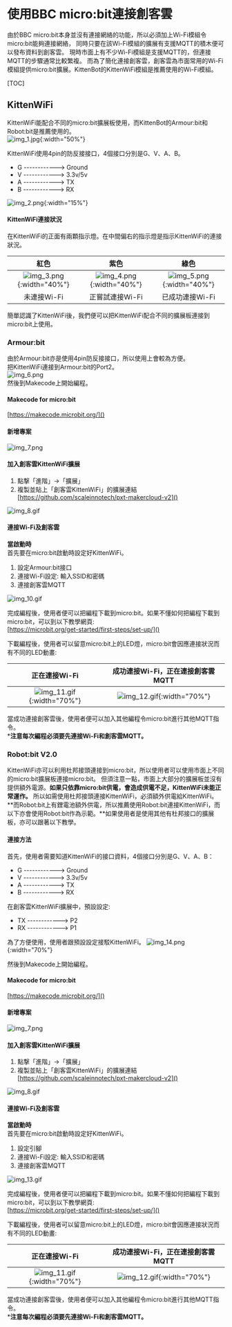 # 使用BBC micro:bit連接創客雲
由於BBC
micro:bit本身並沒有連接網絡的功能，所以必須加上Wi-Fi模組令micro:bit能夠連接網絡，
同時只要在該Wi-Fi模組的擴展有支援MQTT的積木便可以發布資料到創客雲。
現時市面上有不少Wi-Fi模組是支援MQTT的，但連接MQTT的步驟通常比較繁複。
而為了簡化連接創客雲，創客雲為市面常用的Wi-Fi模組提供micro:bit擴展。KittenBot的KittenWiFi模組是推薦使用的Wi-Fi模組。

[TOC]
## KittenWiFi
KittenWiFi能配合不同的micro:bit擴展板使用，而KittenBot的Armour:bit和Robot:bit是推薦使用的。  
![img_1.jpg](img/img_1.jpg){:width="50%"}

KittenWiFi使用4pin的防反接接口，4個接口分別是G、V、A、B。

* G ------------> Ground
* V ------------> 3.3v/5v
* A ------------> TX
* B ------------> RX

![img_2.png](img/img_2.png){:width="15%"}

#### KittenWiFi連接狀況
在KittenWiFi的正面有兩顆指示燈。在中間偏右的指示燈是指示KittenWiFi的連接狀況。

|                    紅色                    |                   紫色                    |                    綠色                    |
|:-----------------------------------------:|:-----------------------------------------:|:-----------------------------------------:|
| ![img_3.png](img/img_3.png){:width="40%"} | ![img_4.png](img/img_4.png){:width="40%"} | ![img_5.png](img/img_5.png){:width="40%"} |
|                未連接Wi-Fi                 |              正嘗試連接Wi-Fi               |               已成功連接Wi-Fi               |

簡單認識了KittenWiFi後，我們便可以把KittenWiFi配合不同的擴展板連接到micro:bit上使用。

### Armour:bit
由於Armour:bit亦是使用4pin防反接接口，所以使用上會較為方便。  
把KittenWiFi連接到Armour:bit的Port2。  
![img_6.png](img/img_6.png)  
然後到Makecode上開始編程。

#### Makecode for micro:bit
[https://makecode.microbit.org/]()

#### 新增專案
![img_7.png](img/img_7.png)

#### 加入創客雲KittenWiFi擴展
1. 點撃「進階」->「擴展」
2. 複製並貼上「創客雲KittenWiFi」的擴展連結  
   [https://github.com/scaleinnotech/pxt-makercloud-v2]()

![img_8.gif](img/img_8.gif)

#### 連接Wi-Fi及創客雲
**當啟動時**  
首先要在micro:bit啟動時設定好KittenWiFi。

1. 設定Armour:bit接口
2. 連接Wi-Fi設定: 輸入SSID和密碼
3. 連接創客雲MQTT

![img_10.gif](img/img_10.gif)

完成編程後，使用者便可以把編程下載到micro:bit。如果不懂如何把編程下載到micro:bit，可以到以下教學網頁:  
[https://microbit.org/get-started/first-steps/set-up/]()

下載編程後，使用者可以留意micro:bit上的LED燈，micro:bit會因應連接狀況而有不同的LED動畫:

|                正在連接Wi-Fi                 |        成功連接Wi-Fi，正在連接創客雲MQTT        |
|:-------------------------------------------:|:-------------------------------------------:|
| ![img_11.gif](img/img_11.gif){:width="70%"} | ![img_12.gif](img/img_12.gif){:width="70%"} |

當成功連接創客雲後，使用者便可以加入其他編程令micro:bit進行其他MQTT指令。  
***注意每次編程必須要先連接Wi-Fi和創客雲MQTT。**


### Robot:bit V2.0
KittenWiFi亦可以利用杜邦接頭連接到micro:bit，所以使用者可以使用市面上不同的micro:bit擴展板連接micro:bit。
但須注意一點，市面上大部分的擴展板並沒有提供額外電源。**如果只依靠micro:bit供電，會造成供電不足，KittenWiFi未能正常運作。**
所以如需使用杜邦接頭連接KittenWiFi，必須額外供電給KittenWiFi。  
**而Robot:bit上有鋰電池額外供電，所以推薦使用Robot:bit連接KittenWiFi，而以下亦會使用Robot:bit作為示範。**如果使用者是使用其他有杜邦接口的擴展板，亦可以跟著以下教學。  

#### 連接方法
首先，使用者需要知道KittenWiFi的接口資料，4個接口分別是G、V、A、B：

* G ------------> Ground
* V ------------> 3.3v/5v
* A ------------> TX
* B ------------> RX

在創客雲KittenWiFi擴展中，預設設定:

* TX ------------> P2
* RX ------------> P1

為了方便使用，使用者跟預設設定接駁KittenWiFi。
![img_14.png](img/img_14.png){:width="70%"}

然後到Makecode上開始編程。

#### Makecode for micro:bit
[https://makecode.microbit.org/]()

#### 新增專案
![img_7.png](img/img_7.png)

#### 加入創客雲KittenWiFi擴展
1. 點撃「進階」->「擴展」
2. 複製並貼上「創客雲KittenWiFi」的擴展連結  
   [https://github.com/scaleinnotech/pxt-makercloud-v2]()

![img_8.gif](img/img_8.gif)

#### 連接Wi-Fi及創客雲
**當啟動時**  
首先要在micro:bit啟動時設定好KittenWiFi。

1. 設定引腳
2. 連接Wi-Fi設定: 輸入SSID和密碼
3. 連接創客雲MQTT

![img_13.gif](img/img_13.gif)

完成編程後，使用者便可以把編程下載到micro:bit。如果不懂如何把編程下載到micro:bit，可以到以下教學網頁:  
[https://microbit.org/get-started/first-steps/set-up/]()

下載編程後，使用者可以留意micro:bit上的LED燈，micro:bit會因應連接狀況而有不同的LED動畫:

|                正在連接Wi-Fi                 |        成功連接Wi-Fi，正在連接創客雲MQTT        |
|:-------------------------------------------:|:-------------------------------------------:|
| ![img_11.gif](img/img_11.gif){:width="70%"} | ![img_12.gif](img/img_12.gif){:width="70%"} |

當成功連接創客雲後，使用者便可以加入其他編程令micro:bit進行其他MQTT指令。  
***注意每次編程必須要先連接Wi-Fi和創客雲MQTT。**